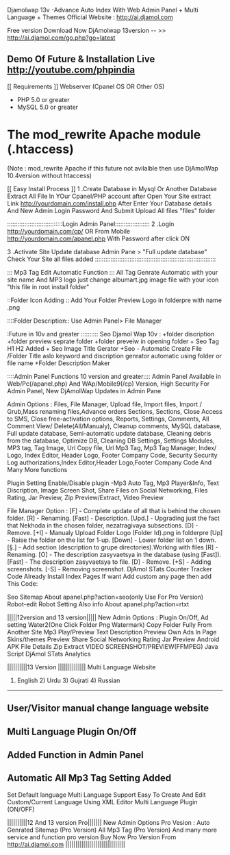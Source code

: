 Djamolwap 13v -Advance Auto Index With Web Admin Panel + Multi Language + Themes
Official Website : http://ai.djamol.com

Free version Download Now
DjAmolwap 13version -- >> http://ai.djamol.com/go.php?go=latest

Demo Of Future & Installation Live http://youtube.com/phpindia
-------------------------------------
[[ Requirements ]]
Webserver (Cpanel OS OR Other OS)
   * PHP 5.0 or greater
   * MySQL 5.0 or greater
   # The mod_rewrite Apache module (.htaccess)
(Note : mod_rewrite Apache if this future not avilalble then use DjAmolWap 10.4version without htaccess)


[[ Easy Install Process ]]
1 .Create Database in Mysql Or Another Database
   Extract All File In YOur Cpanel/PHP account after Open Your Site extract Link http://yourdomain.com/install.php
   After Enter Your Database details And New Admin Login Password And Submit
   Upload All files "files" folder

::::::::::::::::::::::::::::::::Login Admin Panel::::::::::::::::::::
2 .Login http://yourdomain.com/cp/ OR From Mobile http://yourdomain.com/apanel.php With Password after click ON

3 .Activate Site Update database Admin Pane > "Full update database" Check Your Site all files added
::::::::::::::::::::::::::::::::::::::::::::::::::::::::::::::::::::::

::: Mp3 Tag Edit Automatic Function :::
All Tag Genrate Automatic with your site name And MP3 logo just change albumart.jpg image file with your icon "this file in root install folder"

::Folder Icon Adding ::
Add Your Folder Preview Logo in folderpre
with name <folder id>.png

::::Folder Description::
Use Admin Panel> File Manager

:Future in 10v and greater ::::::::::
Seo Djamol Wap 10v : +folder discription
                     +folder preview seprate folder
                     +folder preveiw in opening folder
                     + Seo Tag H1 H2 Added
                     + Seo Image Title Gerator
                     +Seo - Automatic Create File /Folder Title aslo keyword and discription genrator automatic using folder or file name
                     +Folder Description Maker

::::Admin Panel Functions 10 version and greater::::
Admin Panel Available in Web/Pc(/apanel.php) And WAp/Mobile9(/cp) Version, High Security For Admin Panel, New DjAmolWap Updates in Admin Pane

Admin Options : Files, File Manager, Upload file, Import files, Import / Grub,Mass renaming files,Advance orders Sections,
                Sections, Close Access to SMS, Close free-activation options, Reports, Settings, Comments, All Comment View/ Delete(All/Manualy),
                Cleanup comments, MySQL database, Full update database, Semi-automatic update database, Cleaning debris 
                from the database, Optimize DB, Cleaning DB Settings, Settings Modules, MP3 tag, Tag Image, Url Copy file,
                Url Mp3 Tag, Mp3 Tag Manager, Index/ Logo, Index Editor, Header Logo, Footer Company Code, Security
                Security Log authorizations,Index Editor,Header Logo,Footer Company Code And Many More functions

Plugin Setting
Enable/Disable plugin -Mp3 Auto Tag,
                       Mp3 Player&Info,
                       Text Discription,
                       Image Screen Shot,
                       Share Files on Social Networking,
                       Files Rating,
                       Jar Preview,
                       Zip Preview/Extract,
                       Video Preview

File Manager Option : [F] - Complete update of all that is behind the chosen folder.
                      [R] - Renaming.
                      [Fast] - Description.
                      [Upd.] - Upgrading just the fact that Nekhoda in the chosen folder, nezatragivaya subsections.
                      [D] - Remove.
                      [+I] - Manualy Upload Folder Logo (Folder Id).png in folderpre
                      [Up] - Raise the folder on the list for 1-up.
                      [Down] - Lower folder list on 1 down.
                      [§.] - Add section (description to grupe directories).Working with files
                      [R] - Renaming.
                      [O] - The description zasyvaetsya in the database (using [Fast]).
                      [Fast] - The description zasyvaetsya to file.
                      [D] - Remove.
                      [+S] - Adding screenshots.
                      [-S] - Removing screenshot.
 DjAmol STats Counter Tracker Code Already Install Index Pages If want Add custom any page then add This Code:
<script>
var src = "cp/app/djamolst/counter.php"
src += "?ref=" + escape( document.referrer );
src += "&anticache=" + new Date().getTime();
var body = document.getElementsByTagName( "body" )[0];
var image = document.createElement( "img" );
image.src = src;
body.appendChild( image );
</script>
Seo Sitemap About apanel.php?action=seo(only Use For Pro Version)
Robot-edit Robot Setting Also info About apanel.php?action=rtxt

|||||12version and 13 version|||||
New Admin Options : Plugin On/Off, 
                    Ad setting
                    Water2(One Click Folder Png Watermark)
                    Copy Folder Fully From Another Site
                    Mp3 Play/Preview
                    Text Description Preview
                    Own Ads In Page
                    Skins/themes Preview
                    Share Social Networking
                    Rating
                    Jar Preview
                    Android APK File Details
                    Zip Extract
                    VIDEO SCREENSHOT/PREVIEW(FFMPEG) 
                    Java Script DjAmol STats Analytics

||||||||||13 Version ||||||||||||||
Multi Language Website
1) English 2) Urdu 3) Gujrati 4) Russian
-------------------------------------
User/Visitor manual change language website
-------------------------------------
Multi Language Plugin On/Off
-------------------------------------
Added Function in Admin Panel
-------------------------------------
Automatic All Mp3 Tag Setting Added
-------------------------------------
Set Default language
Multi Language Support
Easy To Create And Edit Custom/Current Language Using XML Editor
Multi Language Plugin (ON/OFF)


||||||||||12 And 13 version Pro|||||||
New Admin Options Pro Vesion : Auto Genrated Sitemap (Pro Version)
                               All Mp3 Tag (Pro Version) And many more service and function pro version
                               Buy Now Pro Version From http://ai.djamol.com
||||||||||||||||||||||||||||||

